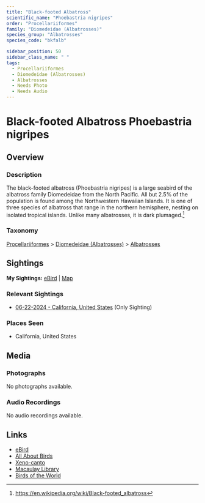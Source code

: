 ```yaml
---
title: "Black-footed Albatross"
scientific_name: "Phoebastria nigripes"
order: "Procellariiformes"
family: "Diomedeidae (Albatrosses)"
species_group: "Albatrosses"
species_code: "bkfalb"

sidebar_position: 50
sidebar_class_name: " "
tags: 
  - Procellariiformes
  - Diomedeidae (Albatrosses)
  - Albatrosses
  - Needs Photo
  - Needs Audio
---
```


# Black-footed Albatross <span className='sci_name'>Phoebastria nigripes</span>

## Overview

### Description
The black-footed albatross (Phoebastria nigripes) is a large seabird of the albatross family Diomedeidae from the North Pacific. All but 2.5% of the population is found among the Northwestern Hawaiian Islands. It is one of three species of albatross that range in the northern hemisphere, nesting on isolated tropical islands. Unlike many albatrosses, it is dark plumaged.[^1]

[^1]: https://en.wikipedia.org/wiki/Black-footed_albatross

### Taxonomy
[Procellariiformes](/tags/procellariiformes) > [Diomedeidae (Albatrosses)](/tags/diomedeidae-albatrosses) > [Albatrosses](/tags/albatrosses)


## Sightings

**My Sightings:** [eBird](https://ebird.org/lifelist?r=world&time=life&spp=bkfalb) | [Map](/map?species_code=bkfalb)

### Relevant Sightings

* [06-22-2024 - California, United States](https://ebird.org/checklist/S183306531) (Only Sighting)

### Places Seen

* California, United States



## Media
### Photographs
No photographs available.

### Audio Recordings
No audio recordings available.

## Links
* [eBird](https://ebird.org/species/bkfalb) 
* [All About Birds](https://www.allaboutbirds.org/guide/bkfalb) 
* [Xeno-canto](https://www.xeno-canto.org/species/phoebastria-nigripes) 
* [Macaulay Library](https://search.macaulaylibrary.org/catalog?taxonCode=bkfalb&sort=rating_rank_desc)
* [Birds of the World](https://birdsoftheworld.org/bow/species/bkfalb)
